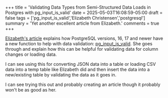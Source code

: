 +++
title = 'Validating Data Types from Semi-Structured Data Loads in Postgres with pg_input_is_valid'
date = 2025-05-03T16:08:59-05:00
draft = false
tags = ['pg_input_is_valid','Elizabeth Christensen','postgresql']
summary = 'Yet another excellent article from Elizabeth.'
comments = true
+++

[Elizabeth's article](https://www.crunchydata.com/blog/validating-data-types-from-semi-structured-data-loads-in-postgres-with-pg_input_is_valid)
explains how PostgreSQL versions, 16, 17 and newer have a new function to help
with data validation:
[pg_input_is_valid](https://www.postgresql.org/docs/17/functions-info.html#FUNCTIONS-INFO-VALIDITY).
She goes through and explain how this can be helpful for validating data for
column changes or loading data.

I can see using this for converting JSON data into a table or loading CSV data
into a temp table like Elizabeth did and then insert the data into a new/existing
table by validating the data as it goes in.

I can see trying this out and probably creating an article though it probably
won't be as good as her.
